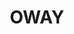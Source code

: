 ---
title: OWAY
description: Mix of Static Page and Web Survey App - JavaScript 
bodyText: <strong>Problem</strong><br>This was probably the hardest page to create, since I had to rely on the old HTML coding, which was simple landing page at first.<a href="https://oway.ifing-beauty.com/lp2">https://oway.ifing-beauty.com/lp2</a>There were few frustrations that I went through with this.<br><br><strong>ISSUES</strong><br>(1) Because the company and the stylist involved in making the site had no knowledge in PCs or how creating websites worked, I had hard time implementing agile or scrum, as well as what they really wanted, web app or web site. <br>(2) In relating to the abovementioned, I had to create a separate 'web-app', a survey page, to let the user find out what product to buy based on their problems.<br>(3) On a positive note, I gained so much skills on JavaScript, increasing my skills to create a page or an app strictly using JavaScript, manipulating both front and back-end.
img: OWAY.png
alt: OWAY
url: https://oway.ifing-beauty.com/
---